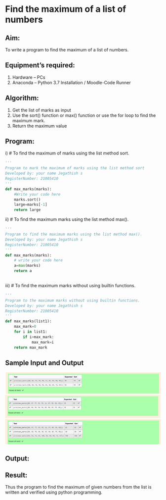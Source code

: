 # Find the maximum of a list of numbers
## Aim:
To write a program to find the maximum of a list of numbers.
## Equipment’s required:
1.	Hardware – PCs
2.	Anaconda – Python 3.7 Installation / Moodle-Code Runner
## Algorithm:
1.	Get the list of marks as input
2.	Use the sort() function or max() function or use the for loop to find the maximum mark.
3.	Return the maximum value
## Program:

i)	# To find the maximum of marks using the list method sort.
```Python
''' 
Program to mark the maximum of marks using the list method sort
Developed by: your name Jegathish s
RegisterNumber: 21005410
'''
def max_marks(marks):
    #Write your code here
    marks.sort()
    large=marks[-1]
    return large


```

ii)	# To find the maximum marks using the list method max().
```Python
''' 
Program to find the maximum marks using the list method max().
Developed by: your name Jegathish s
RegisterNumber: 21005410
'''
def max_marks(marks):
    # write your code here
    a=max(marks)
    return a



```

iii) # To find the maximum marks without using builtin functions.
```Python
''' 
Program to the maximum marks without using builtin functions.
Developed by: your name Jegathish s
RegisterNumber: 21005410
'''
def max_marks(list1):
    max_mark=0
    for i in list1:
        if i>max_mark:
            max_mark=i
    return max_mark


```
## Sample Input and Output
![output](sort.png)
![output](max.png)
![output](max2.png) 

## Output:

## Result:
Thus the program to find the maximum of given numbers from the list is written and verified using python programming.